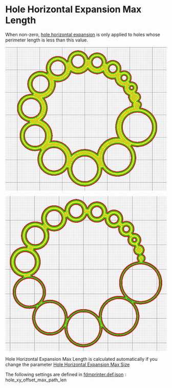 # Hole Horizontal Expansion Max Length

When non-zero, [hole horizontal expansion](../shell/hole_xy_offset.md) is only applied to holes whose perimeter length is less than this value.


![Hole Horizontal Expansion Max Size = 0mm and expand 1 mm](../images-mb/hole_xy_offset_max_size_0_1.png)

![Hole Horizontal Expansion Max Size = 10mm and expand 1 mm](../images-mb/hole_xy_offset_max_size_10_1.png)


Hole Horizontal Expansion Max Length is calculated automatically if you change the parameter [Hole Horizontal Expansion Max Size](hole_xy_offset_max_size.md)

The following settings are defined in [fdmprinter.def.json](https://github.com/smartavionics/Cura/blob/mb-master/resources/definitions/fdmprinter.def.json) : hole_xy_offset_max_path_len

